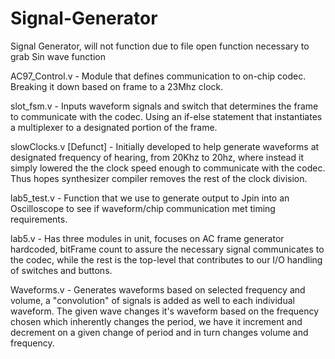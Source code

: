 # Signal-Generator
Signal Generator, will not function due to file open function necessary to grab Sin wave function


AC97_Control.v - Module that defines communication to on-chip codec. Breaking it down based on frame to a 23Mhz clock.

slot_fsm.v - Inputs waveform signals and switch that determines the frame to communicate with the codec. Using an if-else statement that instantiates a multiplexer
            to a designated portion of the frame.

slowClocks.v [Defunct] - Initially developed to help generate waveforms at designated frequency of hearing, from 20Khz to 20hz, where instead it simply lowered the
                          the clock speed enough to communicate with the codec. Thus hopes synthesizer compiler removes the rest of the
                          clock division.


lab5_test.v - Function that we use to generate output to Jpin into an Oscilloscope to see if waveform/chip communication met timing requirements. 

lab5.v - Has three modules in unit, focuses on AC frame generator hardcoded, bitFrame count to assure the necessary signal communicates to the codec,
         while the rest is the top-level that contributes to our I/O handling of switches and buttons.
         
Waveforms.v - Generates waveforms based on selected frequency and volume, a "convolution" of signals is added as well to each individual waveform.
              The given wave changes it's waveform based on the frequency chosen which inherently changes the period, we have it increment and decrement
              on a given change of period and in turn changes volume and frequency.
